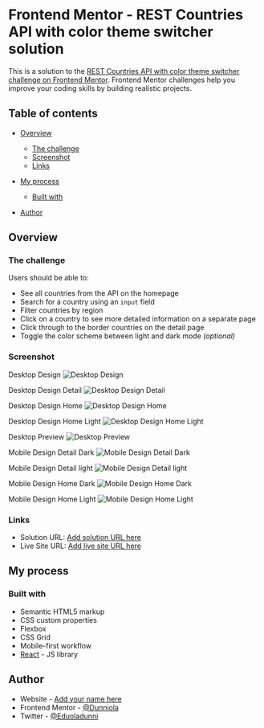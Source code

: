 # Frontend Mentor - REST Countries API with color theme switcher solution

This is a solution to the [REST Countries API with color theme switcher challenge on Frontend Mentor](https://www.frontendmentor.io/challenges/rest-countries-api-with-color-theme-switcher-5cacc469fec04111f7b848ca). Frontend Mentor challenges help you improve your coding skills by building realistic projects. 

## Table of contents

- [Overview](#overview)
  - [The challenge](#the-challenge)
  - [Screenshot](#screenshot)
  - [Links](#links)
- [My process](#my-process)
  - [Built with](#built-with)
 

- [Author](#author)

## Overview

### The challenge

Users should be able to:

- See all countries from the API on the homepage
- Search for a country using an `input` field
- Filter countries by region
- Click on a country to see more detailed information on a separate page
- Click through to the border countries on the detail page
- Toggle the color scheme between light and dark mode *(optional)*

### Screenshot
Desktop Design
![Desktop Design](./design/desktop-design-detail-dark.jpg)

Desktop Design Detail
![Desktop Design Detail](./design/desktop-design-detail-light.jpg)

Desktop Design Home
![Desktop Design Home](./design/desktop-design-home-dark.jpg)

Desktop Design Home Light
![Desktop Design Home Light](./design/desktop-design-home-light.jpg)

Desktop Preview
![Desktop Preview](./design/desktop-preview.jpg)

Mobile Design Detail Dark
![Mobile Design Detail Dark](./design/mobile-design-detail-dark.jpg)

Mobile Design Detail light
![Mobile Design Detail light](./design/mobile-design-detail-light.jpg)

Mobile Design Home Dark
![Mobile Design Home Dark](./design/mobile-design-home-dark.jpg)

Mobile Design Home Light
![Mobile Design Home Light](./design/mobile-design-home-light.jpg)



### Links

- Solution URL: [Add solution URL here](https://your-solution-url.com)
- Live Site URL: [Add live site URL here](https://your-live-site-url.com)

## My process

### Built with

- Semantic HTML5 markup
- CSS custom properties
- Flexbox
- CSS Grid
- Mobile-first workflow
- [React](https://reactjs.org/) - JS library



## Author

- Website - [Add your name here](https://www.your-site.com)
- Frontend Mentor - [@Dunniola](https://www.frontendmentor.io/profile/Dunniola)
- Twitter - [@Eduoladunni](https://www.twitter.com/Eduoladunni)

